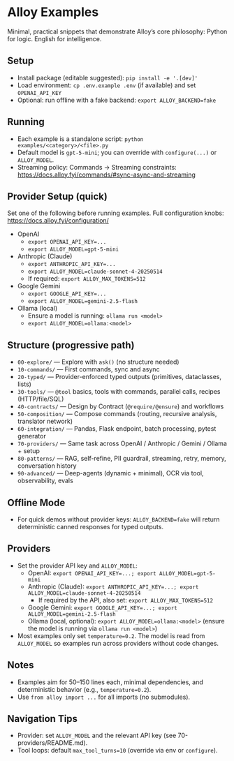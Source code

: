 # Alloy Examples

Minimal, practical snippets that demonstrate Alloy’s core philosophy:
Python for logic. English for intelligence.

## Setup
- Install package (editable suggested): `pip install -e '.[dev]'`
- Load environment: `cp .env.example .env` (if available) and set `OPENAI_API_KEY`
- Optional: run offline with a fake backend: `export ALLOY_BACKEND=fake`

## Running
- Each example is a standalone script: `python examples/<category>/<file>.py`
- Default model is `gpt-5-mini`; you can override with `configure(...)` or `ALLOY_MODEL`.
- Streaming policy: Commands → Streaming constraints: https://docs.alloy.fyi/commands/#sync-async-and-streaming

## Provider Setup (quick)

Set one of the following before running examples. Full configuration knobs: https://docs.alloy.fyi/configuration/

- OpenAI
  - `export OPENAI_API_KEY=...`
  - `export ALLOY_MODEL=gpt-5-mini`
- Anthropic (Claude)
  - `export ANTHROPIC_API_KEY=...`
  - `export ALLOY_MODEL=claude-sonnet-4-20250514`
  - If required: `export ALLOY_MAX_TOKENS=512`
- Google Gemini
  - `export GOOGLE_API_KEY=...`
  - `export ALLOY_MODEL=gemini-2.5-flash`
- Ollama (local)
  - Ensure a model is running: `ollama run <model>`
  - `export ALLOY_MODEL=ollama:<model>`

## Structure (progressive path)
- `00-explore/` — Explore with `ask()` (no structure needed)
- `10-commands/` — First commands, sync and async
- `20-typed/` — Provider-enforced typed outputs (primitives, dataclasses, lists)
- `30-tools/` — `@tool` basics, tools with commands, parallel calls, recipes (HTTP/file/SQL)
- `40-contracts/` — Design by Contract (`@require/@ensure`) and workflows
- `50-composition/` — Compose commands (routing, recursive analysis, translator network)
- `60-integration/` — Pandas, Flask endpoint, batch processing, pytest generator
- `70-providers/` — Same task across OpenAI / Anthropic / Gemini / Ollama + setup
- `80-patterns/` — RAG, self-refine, PII guardrail, streaming, retry, memory, conversation history
- `90-advanced/` — Deep-agents (dynamic + minimal), OCR via tool, observability, evals

## Offline Mode
- For quick demos without provider keys: `ALLOY_BACKEND=fake` will return deterministic canned responses for typed outputs.

## Providers
- Set the provider API key and `ALLOY_MODEL`:
  - OpenAI: `export OPENAI_API_KEY=...; export ALLOY_MODEL=gpt-5-mini`
  - Anthropic (Claude): `export ANTHROPIC_API_KEY=...; export ALLOY_MODEL=claude-sonnet-4-20250514`
    - If required by the API, also set: `export ALLOY_MAX_TOKENS=512`
  - Google Gemini: `export GOOGLE_API_KEY=...; export ALLOY_MODEL=gemini-2.5-flash`
  - Ollama (local, optional): `export ALLOY_MODEL=ollama:<model>` (ensure the model is running via `ollama run <model>`)
- Most examples only set `temperature=0.2`. The model is read from `ALLOY_MODEL` so examples run across providers without code changes.

## Notes
- Examples aim for 50–150 lines each, minimal dependencies, and deterministic behavior (e.g., `temperature=0.2`).
- Use `from alloy import ...` for all imports (no submodules).

## Navigation Tips
- Provider: set `ALLOY_MODEL` and the relevant API key (see 70-providers/README.md).
- Tool loops: default `max_tool_turns=10` (override via env or `configure`).
